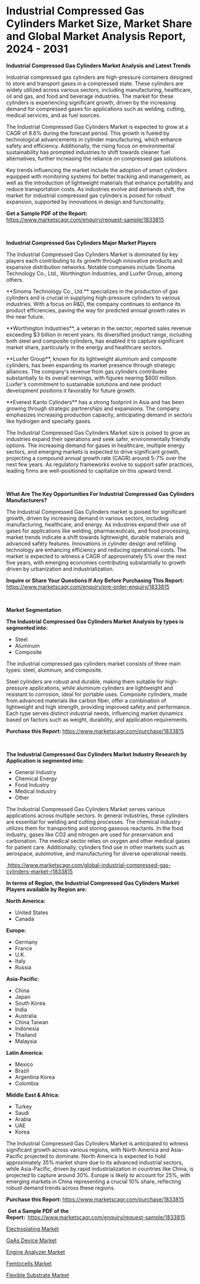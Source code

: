 <p><h1>Industrial Compressed Gas Cylinders Market Size, Market Share and Global Market Analysis Report, 2024 - 2031</h1></p><p><strong>Industrial Compressed Gas Cylinders Market Analysis and Latest Trends</strong></p>
<p><p>Industrial compressed gas cylinders are high-pressure containers designed to store and transport gases in a compressed state. These cylinders are widely utilized across various sectors, including manufacturing, healthcare, oil and gas, and food and beverage industries. The market for these cylinders is experiencing significant growth, driven by the increasing demand for compressed gases for applications such as welding, cutting, medical services, and as fuel sources.</p><p>The Industrial Compressed Gas Cylinders Market is expected to grow at a CAGR of 8.6% during the forecast period. This growth is fueled by technological advancements in cylinder manufacturing, which enhance safety and efficiency. Additionally, the rising focus on environmental sustainability has prompted industries to shift towards cleaner fuel alternatives, further increasing the reliance on compressed gas solutions.</p><p>Key trends influencing the market include the adoption of smart cylinders equipped with monitoring systems for better tracking and management, as well as the introduction of lightweight materials that enhance portability and reduce transportation costs. As industries evolve and demands shift, the market for industrial compressed gas cylinders is poised for robust expansion, supported by innovations in design and functionality.</p></p>
<p><strong>Get a Sample PDF of the Report:&nbsp;</strong> <a href="https://www.marketscagr.com/enquiry/request-sample/1833815?utm_campaign=1591&utm_medium=2&utm_source=Github&utm_content=ia&utm_term=17102024&utm_id=industrial-compressed-gas-cylinders">https://www.marketscagr.com/enquiry/request-sample/1833815</a></p>
<p>&nbsp;</p>
<p><strong>Industrial Compressed Gas Cylinders Major Market Players</strong></p>
<p><p>The Industrial Compressed Gas Cylinders Market is dominated by key players each contributing to its growth through innovative products and expansive distribution networks. Notable companies include Sinoma Technology Co., Ltd., Worthington Industries, and Luxfer Group, among others.</p><p>**Sinoma Technology Co., Ltd.** specializes in the production of gas cylinders and is crucial in supplying high-pressure cylinders to various industries. With a focus on R&D, the company continues to enhance its product efficiencies, paving the way for predicted annual growth rates in the near future.</p><p>**Worthington Industries**, a veteran in the sector, reported sales revenue exceeding $3 billion in recent years. Its diversified product range, including both steel and composite cylinders, has enabled it to capture significant market share, particularly in the energy and healthcare sectors.</p><p>**Luxfer Group**, known for its lightweight aluminum and composite cylinders, has been expanding its market presence through strategic alliances. The company's revenue from gas cylinders contributes substantially to its overall earnings, with figures nearing $600 million. Luxfer's commitment to sustainable solutions and new product development positions it favorably for future growth.</p><p>**Everest Kanto Cylinders** has a strong footprint in Asia and has been growing through strategic partnerships and expansions. The company emphasizes increasing production capacity, anticipating demand in sectors like hydrogen and specialty gases.</p><p>The Industrial Compressed Gas Cylinders Market size is poised to grow as industries expand their operations and seek safer, environmentally friendly options. The increasing demand for gases in healthcare, multiple energy sectors, and emerging markets is expected to drive significant growth, projecting a compound annual growth rate (CAGR) around 5-7% over the next few years. As regulatory frameworks evolve to support safer practices, leading firms are well-positioned to capitalize on this upward trend.</p></p>
<p>&nbsp;</p>
<p><strong>What Are The Key Opportunities For Industrial Compressed Gas Cylinders Manufacturers?</strong></p>
<p><p>The Industrial Compressed Gas Cylinders market is poised for significant growth, driven by increasing demand in various sectors, including manufacturing, healthcare, and energy. As industries expand their use of gases for applications like welding, pharmaceuticals, and food processing, market trends indicate a shift towards lightweight, durable materials and advanced safety features. Innovations in cylinder design and refilling technology are enhancing efficiency and reducing operational costs. The market is expected to witness a CAGR of approximately 5% over the next five years, with emerging economies contributing substantially to growth driven by urbanization and industrialization.</p></p>
<p><strong>Inquire or Share Your Questions If Any Before Purchasing This Report:</strong> <a href="https://www.marketscagr.com/enquiry/pre-order-enquiry/1833815?utm_campaign=1591&utm_medium=2&utm_source=Github&utm_content=ia&utm_term=17102024&utm_id=industrial-compressed-gas-cylinders">https://www.marketscagr.com/enquiry/pre-order-enquiry/1833815</a></p>
<p>&nbsp;</p>
<p><strong>Market Segmentation</strong></p>
<p><strong>The Industrial Compressed Gas Cylinders Market Analysis by types is segmented into:</strong></p>
<p><ul><li>Steel</li><li>Aluminum</li><li>Composite</li></ul></p>
<p><p>The industrial compressed gas cylinders market consists of three main types: steel, aluminum, and composite. </p><p>Steel cylinders are robust and durable, making them suitable for high-pressure applications, while aluminum cylinders are lightweight and resistant to corrosion, ideal for portable uses. Composite cylinders, made from advanced materials like carbon fiber, offer a combination of lightweight and high strength, providing improved safety and performance. Each type serves distinct industrial needs, influencing market dynamics based on factors such as weight, durability, and application requirements.</p></p>
<p><strong>Purchase this Report:&nbsp;</strong><a href="https://www.marketscagr.com/purchase/1833815?utm_campaign=1591&utm_medium=2&utm_source=Github&utm_content=ia&utm_term=17102024&utm_id=industrial-compressed-gas-cylinders">https://www.marketscagr.com/purchase/1833815</a></p>
<p>&nbsp;</p>
<p><strong>The Industrial Compressed Gas Cylinders Market Industry Research by Application is segmented into:</strong></p>
<p><ul><li>General Industry</li><li>Chemical Energy</li><li>Food Industry</li><li>Medical Industry</li><li>Other</li></ul></p>
<p><p>The Industrial Compressed Gas Cylinders Market serves various applications across multiple sectors. In general industries, these cylinders are essential for welding and cutting processes. The chemical industry utilizes them for transporting and storing gaseous reactants. In the food industry, gases like CO2 and nitrogen are used for preservation and carbonation. The medical sector relies on oxygen and other medical gases for patient care. Additionally, cylinders find use in other markets such as aerospace, automotive, and manufacturing for diverse operational needs.</p></p>
<p><a href="https://www.marketscagr.com/global-industrial-compressed-gas-cylinders-market-r1833815?utm_campaign=1591&utm_medium=2&utm_source=Github&utm_content=ia&utm_term=17102024&utm_id=industrial-compressed-gas-cylinders">&nbsp;https://www.marketscagr.com/global-industrial-compressed-gas-cylinders-market-r1833815</a></p>
<p><strong>In terms of Region, the Industrial Compressed Gas Cylinders Market Players available by Region are:</strong></p>
<p>
    <p> <strong> North America: </strong>
        <ul>
            <li>United States</li>
            <li>Canada</li>
        </ul>
        </p> 
    <p> <strong> Europe: </strong>
        <ul>
            <li>Germany</li>
            <li>France</li>
            <li>U.K.</li>
            <li>Italy</li>
            <li>Russia</li>
        </ul>
        </p> 
    <p> <strong> Asia-Pacific: </strong>
        <ul>
            <li>China</li>
            <li>Japan</li>
            <li>South Korea</li>
            <li>India</li>
            <li>Australia</li>
            <li>China Taiwan</li>
            <li>Indonesia</li>
            <li>Thailand</li>
            <li>Malaysia</li>
        </ul>
        </p> 
    <p> <strong> Latin America: </strong>
        <ul>
            <li>Mexico</li>
            <li>Brazil</li>
            <li>Argentina Korea</li>
            <li>Colombia</li>
        </ul>
        </p> 
    <p> <strong> Middle East & Africa: </strong>
        <ul>
            <li>Turkey</li>
            <li>Saudi</li>
            <li>Arabia</li>
            <li>UAE</li>
            <li>Korea</li>
        </ul>
    </p>
    </p>
<p><p>The Industrial Compressed Gas Cylinders Market is anticipated to witness significant growth across various regions, with North America and Asia-Pacific projected to dominate. North America is expected to hold approximately 35% market share due to its advanced industrial sectors, while Asia-Pacific, driven by rapid industrialization in countries like China, is projected to capture around 30%. Europe is likely to account for 25%, with emerging markets in China representing a crucial 10% share, reflecting robust demand trends across these regions.</p></p>
<p><strong>Purchase this Report: </strong><a href="https://www.marketscagr.com/purchase/1833815?utm_campaign=1591&utm_medium=2&utm_source=Github&utm_content=ia&utm_term=17102024&utm_id=industrial-compressed-gas-cylinders">https://www.marketscagr.com/purchase/1833815</a></p>
<p>&nbsp;<strong>Get a Sample PDF of the Report:&nbsp;&nbsp;</strong><a href="https://www.marketscagr.com/enquiry/request-sample/1833815?utm_campaign=1591&utm_medium=2&utm_source=Github&utm_content=ia&utm_term=17102024&utm_id=industrial-compressed-gas-cylinders">https://www.marketscagr.com/enquiry/request-sample/1833815</a></p>
<p><strong></strong></p>
<p><p><a href="https://www.linkedin.com/pulse/future-ready-strategic-insights-global-electroplating-24bec?utm_campaign=1591&utm_medium=2&utm_source=Github&utm_content=ia&utm_term=17102024&utm_id=industrial-compressed-gas-cylinders">Electroplating Market</a></p><p><a href="https://www.linkedin.com/pulse/gaas-device-market-indicators-size-regional-breakdown-player-hu0tc?utm_campaign=1591&utm_medium=2&utm_source=Github&utm_content=ia&utm_term=17102024&utm_id=industrial-compressed-gas-cylinders">GaAs Device Market</a></p><p><a href="https://issuu.com/reportprime-2/docs/engine-analyzer-market-size-2030.pp_107c0e7d20affd?utm_campaign=1591&utm_medium=2&utm_source=Github&utm_content=ia&utm_term=17102024&utm_id=industrial-compressed-gas-cylinders">Engine Analyzer Market</a></p><p><a href="https://www.linkedin.com/pulse/femtocells-market-size-growth-industry-analysis-segmentation-hrazc?utm_campaign=1591&utm_medium=2&utm_source=Github&utm_content=ia&utm_term=17102024&utm_id=industrial-compressed-gas-cylinders">Femtocells Market</a></p><p><a href="https://www.linkedin.com/pulse/flexible-substrate-market-growth-segmentation-regional-ce4sc?utm_campaign=1591&utm_medium=2&utm_source=Github&utm_content=ia&utm_term=17102024&utm_id=industrial-compressed-gas-cylinders">Flexible Substrate Market</a></p></p>